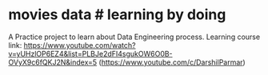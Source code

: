 # movies data # learning by doing
A Practice project to learn about Data Engineering process.
Learning course link: https://www.youtube.com/watch?v=yUHzlOP6EZ4&list=PLBJe2dFI4sgukOW6O0B-OVyX9c6fQKJ2N&index=5 (https://www.youtube.com/c/DarshilParmar)
